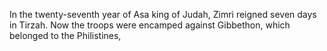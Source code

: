 In the twenty-seventh year of Asa king of Judah, Zimri reigned seven days in Tirzah. Now the troops were encamped against Gibbethon, which belonged to the Philistines,
